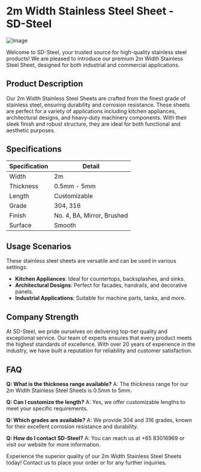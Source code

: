 # 2m Width Stainless Steel Sheet - SD-Steel

![Image](https://github.com/user-attachments/assets/2567258e-e124-4816-932d-1809bd27ef0b)

Welcome to SD-Steel, your trusted source for high-quality stainless steel products! We are pleased to introduce our premium 2m Width Stainless Steel Sheet, designed for both industrial and commercial applications.

## Product Description
Our 2m Width Stainless Steel Sheets are crafted from the finest grade of stainless steel, ensuring durability and corrosion resistance. These sheets are perfect for a variety of applications including kitchen appliances, architectural designs, and heavy-duty machinery components. With their sleek finish and robust structure, they are ideal for both functional and aesthetic purposes.

## Specifications
| Specification | Detail |
|---------------|--------|
| Width         | 2m     |
| Thickness     | 0.5mm - 5mm |
| Length        | Customizable |
| Grade         | 304, 316 |
| Finish        | No. 4, BA, Mirror, Brushed |
| Surface       | Smooth |

## Usage Scenarios
These stainless steel sheets are versatile and can be used in various settings:
- **Kitchen Appliances**: Ideal for countertops, backsplashes, and sinks.
- **Architectural Designs**: Perfect for facades, handrails, and decorative panels.
- **Industrial Applications**: Suitable for machine parts, tanks, and more.

## Company Strength
At SD-Steel, we pride ourselves on delivering top-tier quality and exceptional service. Our team of experts ensures that every product meets the highest standards of excellence. With over 20 years of experience in the industry, we have built a reputation for reliability and customer satisfaction.

## FAQ
**Q: What is the thickness range available?**
A: The thickness range for our 2m Width Stainless Steel Sheets is 0.5mm to 5mm.

**Q: Can I customize the length?**
A: Yes, we offer customizable lengths to meet your specific requirements.

**Q: Which grades are available?**
A: We provide 304 and 316 grades, known for their excellent corrosion resistance and durability.

**Q: How do I contact SD-Steel?**
A: You can reach us at +65 83016969 or visit our website for more information.

Experience the superior quality of our 2m Width Stainless Steel Sheets today! Contact us to place your order or for any further inquiries.